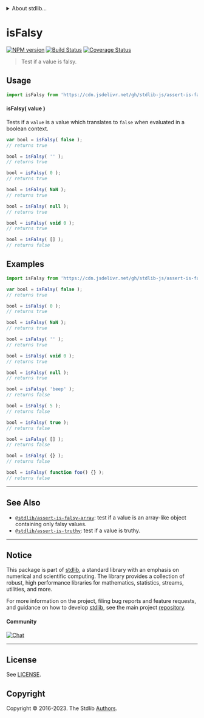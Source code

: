 <!--

@license Apache-2.0

Copyright (c) 2018 The Stdlib Authors.

Licensed under the Apache License, Version 2.0 (the "License");
you may not use this file except in compliance with the License.
You may obtain a copy of the License at

   http://www.apache.org/licenses/LICENSE-2.0

Unless required by applicable law or agreed to in writing, software
distributed under the License is distributed on an "AS IS" BASIS,
WITHOUT WARRANTIES OR CONDITIONS OF ANY KIND, either express or implied.
See the License for the specific language governing permissions and
limitations under the License.

-->


<details>
  <summary>
    About stdlib...
  </summary>
  <p>We believe in a future in which the web is a preferred environment for numerical computation. To help realize this future, we've built stdlib. stdlib is a standard library, with an emphasis on numerical and scientific computation, written in JavaScript (and C) for execution in browsers and in Node.js.</p>
  <p>The library is fully decomposable, being architected in such a way that you can swap out and mix and match APIs and functionality to cater to your exact preferences and use cases.</p>
  <p>When you use stdlib, you can be absolutely certain that you are using the most thorough, rigorous, well-written, studied, documented, tested, measured, and high-quality code out there.</p>
  <p>To join us in bringing numerical computing to the web, get started by checking us out on <a href="https://github.com/stdlib-js/stdlib">GitHub</a>, and please consider <a href="https://opencollective.com/stdlib">financially supporting stdlib</a>. We greatly appreciate your continued support!</p>
</details>

# isFalsy

[![NPM version][npm-image]][npm-url] [![Build Status][test-image]][test-url] [![Coverage Status][coverage-image]][coverage-url] <!-- [![dependencies][dependencies-image]][dependencies-url] -->

> Test if a value is falsy.



<section class="usage">

## Usage

```javascript
import isFalsy from 'https://cdn.jsdelivr.net/gh/stdlib-js/assert-is-falsy@deno/mod.js';
```

#### isFalsy( value )

Tests if a `value` is a value which translates to `false` when evaluated in a boolean context.

```javascript
var bool = isFalsy( false );
// returns true

bool = isFalsy( '' );
// returns true

bool = isFalsy( 0 );
// returns true

bool = isFalsy( NaN );
// returns true

bool = isFalsy( null );
// returns true

bool = isFalsy( void 0 );
// returns true

bool = isFalsy( [] );
// returns false
```

</section>

<!-- /.usage -->

<section class="examples">

## Examples

<!-- eslint-disable no-empty-function, no-restricted-syntax -->

<!-- eslint no-undef: "error" -->

```javascript
import isFalsy from 'https://cdn.jsdelivr.net/gh/stdlib-js/assert-is-falsy@deno/mod.js';

var bool = isFalsy( false );
// returns true

bool = isFalsy( 0 );
// returns true

bool = isFalsy( NaN );
// returns true

bool = isFalsy( '' );
// returns true

bool = isFalsy( void 0 );
// returns true

bool = isFalsy( null );
// returns true

bool = isFalsy( 'beep' );
// returns false

bool = isFalsy( 5 );
// returns false

bool = isFalsy( true );
// returns false

bool = isFalsy( [] );
// returns false

bool = isFalsy( {} );
// returns false

bool = isFalsy( function foo() {} );
// returns false
```

</section>

<!-- /.examples -->

<!-- Section for related `stdlib` packages. Do not manually edit this section, as it is automatically populated. -->

<section class="related">

* * *

## See Also

-   <span class="package-name">[`@stdlib/assert-is-falsy-array`][@stdlib/assert/is-falsy-array]</span><span class="delimiter">: </span><span class="description">test if a value is an array-like object containing only falsy values.</span>
-   <span class="package-name">[`@stdlib/assert-is-truthy`][@stdlib/assert/is-truthy]</span><span class="delimiter">: </span><span class="description">test if a value is truthy.</span>

</section>

<!-- /.related -->

<!-- Section for all links. Make sure to keep an empty line after the `section` element and another before the `/section` close. -->


<section class="main-repo" >

* * *

## Notice

This package is part of [stdlib][stdlib], a standard library with an emphasis on numerical and scientific computing. The library provides a collection of robust, high performance libraries for mathematics, statistics, streams, utilities, and more.

For more information on the project, filing bug reports and feature requests, and guidance on how to develop [stdlib][stdlib], see the main project [repository][stdlib].

#### Community

[![Chat][chat-image]][chat-url]

---

## License

See [LICENSE][stdlib-license].


## Copyright

Copyright &copy; 2016-2023. The Stdlib [Authors][stdlib-authors].

</section>

<!-- /.stdlib -->

<!-- Section for all links. Make sure to keep an empty line after the `section` element and another before the `/section` close. -->

<section class="links">

[npm-image]: http://img.shields.io/npm/v/@stdlib/assert-is-falsy.svg
[npm-url]: https://npmjs.org/package/@stdlib/assert-is-falsy

[test-image]: https://github.com/stdlib-js/assert-is-falsy/actions/workflows/test.yml/badge.svg?branch=main
[test-url]: https://github.com/stdlib-js/assert-is-falsy/actions/workflows/test.yml?query=branch:main

[coverage-image]: https://img.shields.io/codecov/c/github/stdlib-js/assert-is-falsy/main.svg
[coverage-url]: https://codecov.io/github/stdlib-js/assert-is-falsy?branch=main

<!--

[dependencies-image]: https://img.shields.io/david/stdlib-js/assert-is-falsy.svg
[dependencies-url]: https://david-dm.org/stdlib-js/assert-is-falsy/main

-->

[chat-image]: https://img.shields.io/gitter/room/stdlib-js/stdlib.svg
[chat-url]: https://app.gitter.im/#/room/#stdlib-js_stdlib:gitter.im

[stdlib]: https://github.com/stdlib-js/stdlib

[stdlib-authors]: https://github.com/stdlib-js/stdlib/graphs/contributors

[umd]: https://github.com/umdjs/umd
[es-module]: https://developer.mozilla.org/en-US/docs/Web/JavaScript/Guide/Modules

[deno-url]: https://github.com/stdlib-js/assert-is-falsy/tree/deno
[umd-url]: https://github.com/stdlib-js/assert-is-falsy/tree/umd
[esm-url]: https://github.com/stdlib-js/assert-is-falsy/tree/esm
[branches-url]: https://github.com/stdlib-js/assert-is-falsy/blob/main/branches.md

[stdlib-license]: https://raw.githubusercontent.com/stdlib-js/assert-is-falsy/main/LICENSE

<!-- <related-links> -->

[@stdlib/assert/is-falsy-array]: https://github.com/stdlib-js/assert-is-falsy-array/tree/deno

[@stdlib/assert/is-truthy]: https://github.com/stdlib-js/assert-is-truthy/tree/deno

<!-- </related-links> -->

</section>

<!-- /.links -->
